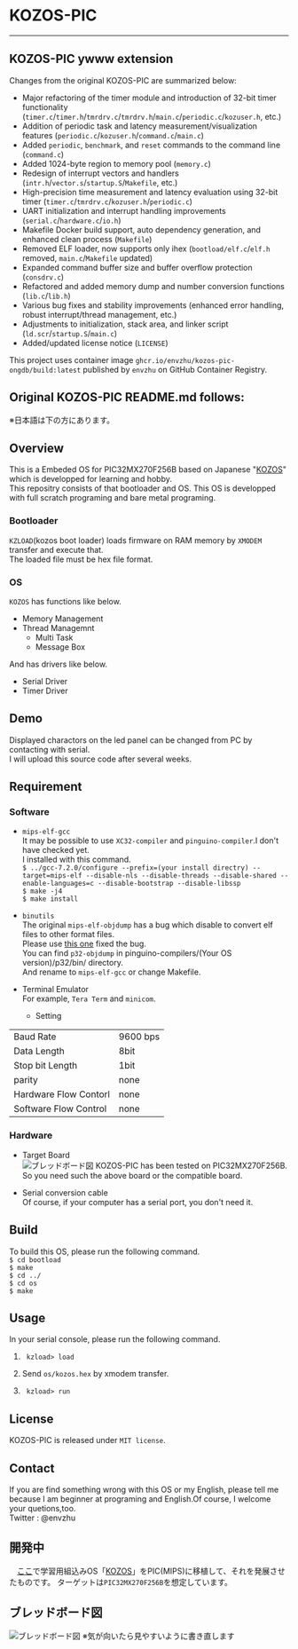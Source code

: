 # KOZOS-PIC

---
## KOZOS-PIC ywww extension
Changes from the original KOZOS-PIC are summarized below:
- Major refactoring of the timer module and introduction of 32-bit timer functionality (`timer.c`/`timer.h`/`tmrdrv.c`/`tmrdrv.h`/`main.c`/`periodic.c`/`kozuser.h`, etc.)
- Addition of periodic task and latency measurement/visualization features (`periodic.c`/`kozuser.h`/`command.c`/`main.c`)
- Added `periodic`, `benchmark`, and `reset` commands to the command line (`command.c`)
- Added 1024-byte region to memory pool (`memory.c`)
- Redesign of interrupt vectors and handlers (`intr.h`/`vector.s`/`startup.S`/`Makefile`, etc.)
- High-precision time measurement and latency evaluation using 32-bit timer (`timer.c`/`tmrdrv.c`/`kozuser.h`/`periodic.c`)
- UART initialization and interrupt handling improvements (`serial.c`/`hardware.c`/`io.h`)
- Makefile Docker build support, auto dependency generation, and enhanced clean process (`Makefile`)
- Removed ELF loader, now supports only ihex (`bootload/elf.c`/`elf.h` removed, `main.c`/`Makefile` updated)
- Expanded command buffer size and buffer overflow protection (`consdrv.c`)
- Refactored and added memory dump and number conversion functions (`lib.c`/`lib.h`)
- Various bug fixes and stability improvements (enhanced error handling, robust interrupt/thread management, etc.)
- Adjustments to initialization, stack area, and linker script (`ld.scr`/`startup.S`/`main.c`)
- Added/updated license notice (`LICENSE`)

This project uses container image `ghcr.io/envzhu/kozos-pic-ongdb/build:latest` published by `envzhu` on GitHub Container Registry.

Original KOZOS-PIC README.md follows:
---

※日本語は下の方にあります。  

## Overview
This is a Embeded OS for PIC32MX270F256B based on Japanese "[KOZOS](http://kozos.jp/kozos/)" which is developped for learning and hobby.  
This repositry consists of that bootloader and OS.
This OS is developped with full scratch programing and bare metal programing.

### Bootloader
`KZLOAD`(kozos boot loader) loads firmware on RAM memory by `XMODEM` transfer and execute that.  
The loaded file must be hex file format.

### OS
`KOZOS` has functions like below.  
- Memory Management
- Thread Managemnt
	- Multi Task
	- Message Box
	
And has drivers like below.
- Serial Driver
- Timer Driver

## Demo
Displayed charactors on the led panel can be changed from PC by contacting with serial.  
I will upload this source code after several weeks.


## Requirement
### Software
- `mips-elf-gcc`  
It may be possible to use `XC32-compiler` and `pinguino-compiler`.I don't have checked yet.  
I installed with this command.  
```$ ../gcc-7.2.0/configure --prefix=(your install directry) --target=mips-elf --disable-nls --disable-threads --disable-shared --enable-languages=c --disable-bootstrap --disable-libssp```  
```$ make -j4```  
```$ make install```    

- `binutils`  
The original `mips-elf-objdump` has a bug which disable to convert elf files to other format files.  
Please use [this one](https://github.com/PinguinoIDE/pinguino-compilers) fixed the bug.  
You can find `p32-objdump` in pinguino-compilers/(Your OS version)/p32/bin/ directory.  
And rename to `mips-elf-gcc` or change Makefile.

- Terminal Emulator  
	For example, `Tera Term` and `minicom`.  
	- Setting

|||
|:-------|:-------|
| Baud Rate | 9600 bps |
| Data Length | 8bit |
| Stop bit Length | 1bit |
| parity | none |
| Hardware Flow Contorl | none |
| Software Flow Control | none |

### Hardware
- Target Board  
![ブレッドボード図](PIC32_kozos_breadbord.png)
KOZOS-PIC has been tested on PIC32MX270F256B.  
So you need such the above board or the compatible board.  
  
- Serial conversion cable  
 Of course, if your computer has a serial port, you don't need it.

## Build
To build this OS, please run the following command.  
```$ cd bootload ```  
```$ make ```  
```$ cd ../ ```   
```$ cd os ```   
```$ make ```  

## Usage
In your serial console,  please run the following command.  

1. ``` kzload> load```  

2. Send `os/kozos.hex`  by xmodem transfer.   
  
3. ``` kzload> run```  

## License
KOZOS-PIC is released under `MIT license`.

## Contact
If you are find something wrong with this OS or my English, please tell me because I am beginner at programing and English.Of course, I welcome your quetions,too.  
Twitter : @envzhu

## 開発中
　[ここ](https://github.com/envzhu/kozosbook-pic)で学習用組込みOS「[KOZOS](http://kozos.jp/kozos/)」をPIC(MIPS)に移植して、それを発展させたものです。
ターゲットは`PIC32MX270F256B`を想定しています。

## ブレッドボード図
![ブレッドボード図](PIC32_kozos_breadbord.png)
※気が向いたら見やすいように書き直します

